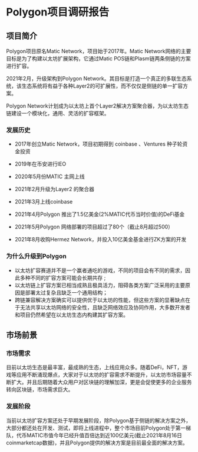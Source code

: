 # Polygon项目调研报告

## 项目简介

Polygon项目原名Matic Network，项目始于2017年。Matic Network网络的主要目标是为了构建以太坊扩展架构，它通过Matic POS链和Plasm链两条侧链的方案进行扩容。

2021年2月，升级架构到Polygon Network。其目标是打造一个真正的多联生态系统，该生态系统将有益于各种Layer2的可扩展性，而不仅仅是侧链的单一扩容方案。

Polygon Network计划成为以太坊上首个Layer2解决方案聚合器，为以太坊生态链建设一个模块化，通用、灵活的扩容框架。

### 发展历史

* 2017年创立Matic Network，项目初期得到 coinbase 、Ventures 种子轮资金投资

* 2019年在币安进行IEO
* 2020年5月份MATIC 主网上线
* 2021年2月升级为Layer2 的聚合器
* 2021年3月上线coinbase
* 2021年4月Polygon 推出了1.5亿美金(2%MATIC代币当时价值)的DeFi基金
* 2021年5月Polygon 网络部署的项目超过了80个（截止8月超过500）
* 2021年8月收购Hermez Network，并投入10亿美金基金进行ZK方案的开发

### 为什么升级到Polygon

* 以太坊扩容赛道并不是一个赢者通吃的游戏，不同的项目会有不同的需求，因此多种不同的扩容方案可能会长期共存 ;
* 以太坊链上扩容方案已相当成熟且极具活力，阻碍各类方案广泛采用的主要原因是部署太过复杂且缺乏一个通用结构；
* 跨链兼容解决方案确实可以提供优于以太坊的性能，但这些方案的显著缺点在于无法共享以太坊网络的安全性，且缺乏网络效应及协同作用，大多数开发者和项目仍然希望在以太坊生态内构建其扩容方案。

## 市场前景

### 市场需求

目前以太坊生态是最丰富，最成熟的生态，上线应用众多。随着DeFi，NFT，游戏等应用不断涌现爆点，大家对于以太坊的扩容需求不断提升，以太坊市场容量不断扩大。并且后期随着大众用户对区块链的理解加深，更是会促使更多的企业服务转向区块链，市场需求巨大。

### 发展阶段

当前以太坊扩容方案还处于早期发展阶段，除Polygon基于侧链的解决方案之外，大部分都还处在开发、测试，即将上线进程中，整个市场目前Polygon处于第一梯队，代币MATIC市值今年已经升值百倍达到近100亿美元(截止2021年8月16日coinmarketcap数据)，并且Polygon提供的解决方案是目前最全面的解决方案。
